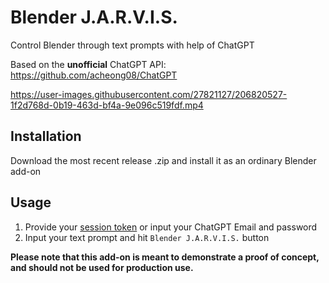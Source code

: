 # Blender J.A.R.V.I.S.
Control Blender through text prompts with help of ChatGPT

Based on the **unofficial** ChatGPT API: https://github.com/acheong08/ChatGPT

https://user-images.githubusercontent.com/27821127/206820527-1f2d768d-0b19-463d-bf4a-9e096c519fdf.mp4


## Installation
Download the most recent release .zip and install it as an ordinary Blender add-on

## Usage

1. Provide your [session token](https://github.com/acheong08/ChatGPT/wiki/Setup#session-token-authentication) or input your ChatGPT Email and password
2. Input your text prompt and hit `Blender J.A.R.V.I.S.` button

**Please note that this add-on is meant to demonstrate a proof of concept, and should not be used for production use.**
